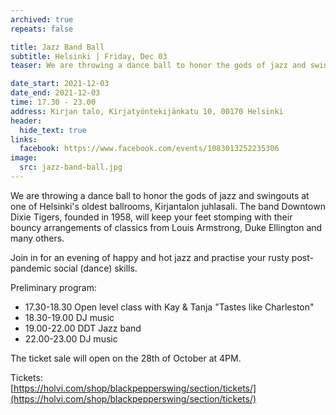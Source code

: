 ```yaml
---
archived: true
repeats: false

title: Jazz Band Ball
subtitle: Helsinki | Friday, Dec 03
teaser: We are throwing a dance ball to honor the gods of jazz and swingouts at one of Helsinki's oldest ballrooms, Kirjantalon juhlasali.

date_start: 2021-12-03
date_end: 2021-12-03
time: 17.30 - 23.00
address: Kirjan talo, Kirjatyöntekijänkatu 10, 00170 Helsinki
header:
  hide_text: true
links:
  facebook: https://www.facebook.com/events/1083013252235306
image:
  src: jazz-band-ball.jpg
---
```


We are throwing a dance ball to honor the gods of jazz and swingouts at one of Helsinki's oldest ballrooms, Kirjantalon juhlasali. The band Downtown Dixie Tigers, founded in 1958, will keep your feet stomping with their bouncy arrangements of classics from Louis Armstrong, Duke Ellington and many others.

Join in for an evening of happy and hot jazz and practise your rusty post-pandemic social (dance) skills.

Preliminary program:  
- 17.30-18.30 Open level class with Kay & Tanja "Tastes like Charleston"  
- 18.30-19.00 DJ music  
- 19.00-22.00 DDT Jazz band  
- 22.00-23.00 DJ music  

The ticket sale will open on the 28th of October at 4PM.

Tickets:  
[https://holvi.com/shop/blackpepperswing/section/tickets/](https://holvi.com/shop/blackpepperswing/section/tickets/)
